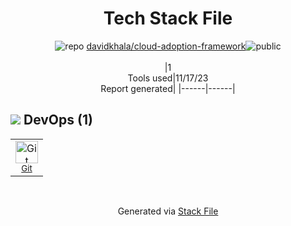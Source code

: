 <!--
--- Readme.md Snippet without images Start ---
## Tech Stack
davidkhala/cloud-adoption-framework is built on the following main stack:


Full tech stack [here](/techstack.md)
--- Readme.md Snippet without images End ---

--- Readme.md Snippet with images Start ---
## Tech Stack
davidkhala/cloud-adoption-framework is built on the following main stack:


Full tech stack [here](/techstack.md)
--- Readme.md Snippet with images End ---
-->
<div align="center">

# Tech Stack File
![](https://img.stackshare.io/repo.svg "repo") [davidkhala/cloud-adoption-framework](https://github.com/davidkhala/cloud-adoption-framework)![](https://img.stackshare.io/public_badge.svg "public")
<br/><br/>
|1<br/>Tools used|11/17/23 <br/>Report generated|
|------|------|
</div>

## <img src='https://img.stackshare.io/devops.svg'/> DevOps (1)
<table><tr>
  <td align='center'>
  <img width='36' height='36' src='https://img.stackshare.io/service/1046/git.png' alt='Git'>
  <br>
  <sub><a href="http://git-scm.com/">Git</a></sub>
  <br>
  <sub></sub>
</td>

</tr>
</table>

<br/>
<div align='center'>

Generated via [Stack File](https://github.com/marketplace/stack-file)
